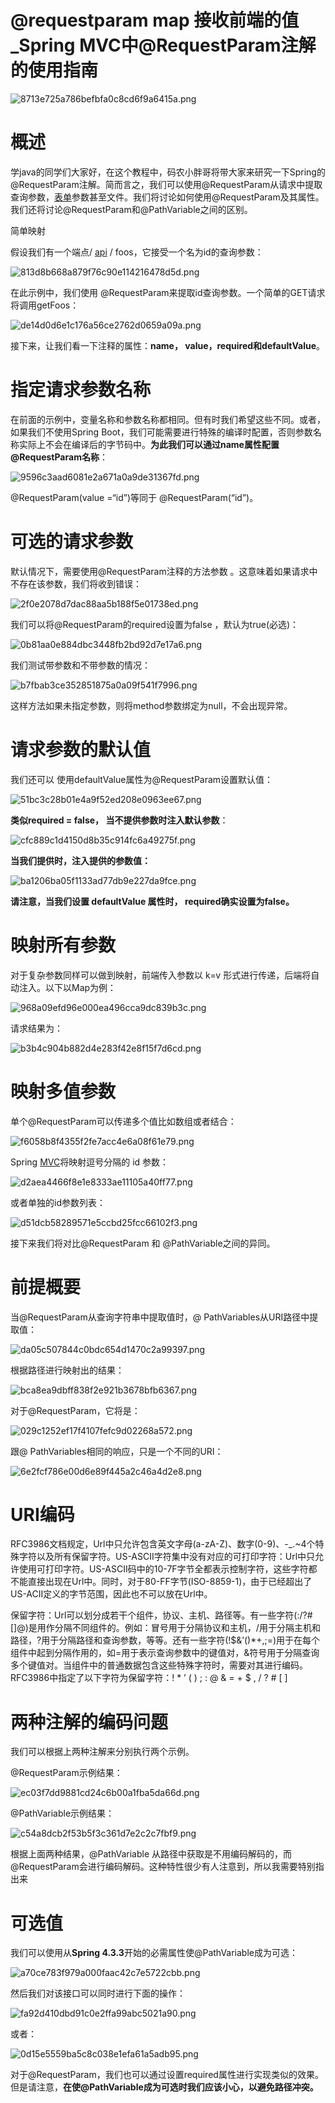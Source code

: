 # @requestparam map 接收前端的值_Spring MVC中@RequestParam注解的使用指南



![8713e725a786befbfa0c8cd6f9a6415a.png](.assets/8713e725a786befbfa0c8cd6f9a6415a.png)

# **概述**

学java的同学们大家好，在这个教程中，码农小胖哥将带大家来研究一下Spring的@RequestParam注解。简而言之，我们可以使用@RequestParam从请求中提取查询参数，[表单](https://so.csdn.net/so/search?q=表单&spm=1001.2101.3001.7020)参数甚至文件。我们将讨论如何使用@RequestParam及其属性。我们还将讨论@RequestParam和@PathVariable之间的区别。

简单映射

假设我们有一个端点/ [api](https://so.csdn.net/so/search?q=api&spm=1001.2101.3001.7020) / foos，它接受一个名为id的查询参数：

![813d8b668a879f76c90e114216478d5d.png](.assets/813d8b668a879f76c90e114216478d5d.png)

在此示例中，我们使用 @RequestParam来提取id查询参数。一个简单的GET请求将调用getFoos：

![de14d0d6e1c176a56ce2762d0659a09a.png](.assets/de14d0d6e1c176a56ce2762d0659a09a.png)

接下来，让我们看一下注释的属性：**name， value，required和defaultValue**。

# **指定请求参数名称**

在前面的示例中，变量名称和参数名称都相同。但有时我们希望这些不同。或者，如果我们不使用Spring Boot，我们可能需要进行特殊的编译时配置，否则参数名称实际上不会在编译后的字节码中。**为此我们可以通过name属性配置 @RequestParam名称**：

![9596c3aad6081e2a671a0a9de31367fd.png](.assets/9596c3aad6081e2a671a0a9de31367fd.png)

@RequestParam(value =“id”)等同于 @RequestParam(“id”)。

# **可选的请求参数**

默认情况下，需要使用@RequestParam注释的方法参数 。这意味着如果请求中不存在该参数，我们将收到错误：

![2f0e2078d7dac88aa5b188f5e01738ed.png](.assets/2f0e2078d7dac88aa5b188f5e01738ed.png)

我们可以将@RequestParam的required设置为false ，默认为true(必选)：

![0b81aa0e884dbc3448fb2bd92d7e17a6.png](.assets/0b81aa0e884dbc3448fb2bd92d7e17a6.png)

我们测试带参数和不带参数的情况：

![b7fbab3ce352851875a0a09f541f7996.png](.assets/b7fbab3ce352851875a0a09f541f7996.png)

这样方法如果未指定参数，则将method参数绑定为null，不会出现异常。

# **请求参数的默认值**

我们还可以 使用defaultValue属性为@RequestParam设置默认值：

![51bc3c28b01e4a9f52ed208e0963ee67.png](.assets/51bc3c28b01e4a9f52ed208e0963ee67.png)

**类似required = false， 当不提供参数时注入默认参数**：

![cfc889c1d4150d8b35c914fc6a49275f.png](.assets/cfc889c1d4150d8b35c914fc6a49275f.png)

**当我们提供时，注入提供的参数值：**

![ba1206ba05f1133ad77db9e227da9fce.png](.assets/ba1206ba05f1133ad77db9e227da9fce.png)

**请注意，当我们设置 defaultValue 属性时， required确实设置为false。**

# **映射所有参数**

对于复杂参数同样可以做到映射，前端传入参数以 k=v 形式进行传递，后端将自动注入。以下以Map为例：

![968a09efd96e000ea496cca9dc839b3c.png](.assets/968a09efd96e000ea496cca9dc839b3c.png)

请求结果为：

![b3b4c904b882d4e283f42e8f15f7d6cd.png](.assets/b3b4c904b882d4e283f42e8f15f7d6cd.png)

# 

# **映射多值参数**

单个@RequestParam可以传递多个值比如数组或者结合：

![f6058b8f4355f2fe7acc4e6a08f61e79.png](.assets/f6058b8f4355f2fe7acc4e6a08f61e79.png)

Spring [MVC](https://so.csdn.net/so/search?q=MVC&spm=1001.2101.3001.7020)将映射逗号分隔的 id 参数：

![d2aea4466f8e1e8333ae11105a40ff77.png](.assets/d2aea4466f8e1e8333ae11105a40ff77.png)

或者单独的id参数列表：

![d51dcb58289571e5ccbd25fcc66102f3.png](.assets/d51dcb58289571e5ccbd25fcc66102f3.png)

接下来我们将对比@RequestParam 和 @PathVariable之间的异同。

# **前提概要**

当@RequestParam从查询字符串中提取值时，@ PathVariables从URI路径中提取值：

![da05c507844c0bdc654d1470c2a99397.png](.assets/da05c507844c0bdc654d1470c2a99397.png)

根据路径进行映射出的结果：

![bca8ea9dbff838f2e921b3678bfb6367.png](.assets/bca8ea9dbff838f2e921b3678bfb6367.png)

对于@RequestParam，它将是：

![029c1252ef17f4107fefc9d02268a572.png](.assets/029c1252ef17f4107fefc9d02268a572.png)

跟@ PathVariables相同的响应，只是一个不同的URI：

![6e2fcf786e00d6e89f445a2c46a4d2e8.png](.assets/6e2fcf786e00d6e89f445a2c46a4d2e8.png)

# **URI编码**

RFC3986文档规定，Url中只允许包含英文字母(a-zA-Z)、数字(0-9)、-_.~4个特殊字符以及所有保留字符。US-ASCII字符集中没有对应的可打印字符：Url中只允许使用可打印字符。US-ASCII码中的10-7F字节全都表示控制字符，这些字符都不能直接出现在Url中。同时，对于80-FF字节(ISO-8859-1)，由于已经超出了US-ACII定义的字节范围，因此也不可以放在Url中。

保留字符：Url可以划分成若干个组件，协议、主机、路径等。有一些字符(:/?#[]@)是用作分隔不同组件的。例如：冒号用于分隔协议和主机，/用于分隔主机和路径，?用于分隔路径和查询参数，等等。还有一些字符(!$&’()*+,;=)用于在每个组件中起到分隔作用的，如=用于表示查询参数中的键值对，&符号用于分隔查询多个键值对。当组件中的普通数据包含这些特殊字符时，需要对其进行编码。RFC3986中指定了以下字符为保留字符：! * ’ ( ) ; : @ & = + $ , / ? # [ ]

# **两种注解的编码问题**

我们可以根据上两种注解来分别执行两个示例。

@RequestParam示例结果：

![ec03f7dd9881cd24c6b00a1fba5da66d.png](.assets/ec03f7dd9881cd24c6b00a1fba5da66d.png)

@PathVariable示例结果：

![c54a8dcb2f53b5f3c361d7e2c2c7fbf9.png](.assets/c54a8dcb2f53b5f3c361d7e2c2c7fbf9.png)

根据上面两种结果，@PathVariable 从路径中获取是不用编码解码的，而@RequestParam会进行编码解码。这种特性很少有人注意到，所以我需要特别指出来

# **可选值**

我们可以使用从**Spring 4.3.3**开始的必需属性使@PathVariable成为可选：

![a70ce783f979a000faac42c7e5722cbb.png](.assets/a70ce783f979a000faac42c7e5722cbb.png)

然后我们对该接口可以同时进行下面的操作：

![fa92d410dbd91c0e2ffa99abc5021a90.png](.assets/fa92d410dbd91c0e2ffa99abc5021a90.png)

或者：

![0d15e5559ba5c8c038e1efa61a5adb95.png](.assets/0d15e5559ba5c8c038e1efa61a5adb95.png)

对于@RequestParam，我们也可以通过设置required属性进行实现类似的效果。但是请注意，**在使@PathVariable成为可选时我们应该小心，以避免路径冲突。**